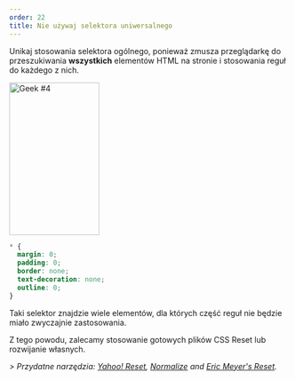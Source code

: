 ```yaml
---
order: 22
title: Nie używaj selektora uniwersalnego
---
```


Unikaj stosowania selektora ogólnego, ponieważ zmusza przeglądarkę do przeszukiwania **wszystkich** elementów HTML na stronie i stosowania reguł do każdego z nich.

<div class="img-right">
  <img src="http://browserdiet.com/img/4.png" alt="Geek #4" class="icos-geek" width="162" height="275" />
</div>

```CSS
* {
  margin: 0;
  padding: 0;
  border: none;
  text-decoration: none;
  outline: 0;
}
```

Taki selektor znajdzie wiele elementów, dla których część reguł nie będzie miało zwyczajnie zastosowania.

Z tego powodu, zalecamy stosowanie gotowych plików CSS Reset lub rozwijanie własnych.

*> Przydatne narzędzia: [Yahoo! Reset](http://yui.yahooapis.com/2.9.0/build/reset/reset-min.css), [Normalize](http://necolas.github.com/normalize.css/) and [Eric Meyer's Reset](http://meyerweb.com/eric/tools/css/reset/).*

